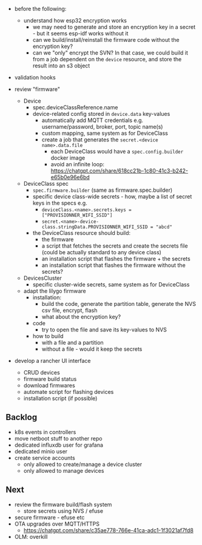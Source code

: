 - before the following:

  - understand how esp32 encryption works
    - we may need to generate and store an encryption key in a secret - but it seems esp-idf works without it
    - can we build/install/reinstall the firmware code without the encryption key?
    - can we "only" encrypt the SVN? In that case, we could build it from a job dependent on the `device` resource, and store the result into an s3 object

- validation hooks
- review "firmware"
  - Device
    - spec.deviceClassReference.name
    - device-related config stored in `device.data` key-values
      - automatically add MQTT credentials e.g. username/password, broker, port, topic name(s)
      - custom mapping, same system as for DeviceClass
      - create a job that generates the `secret.<device name>.data.file`
        - each DeviceClass would have a `spec.config.builder` docker image
        - avoid an infinite loop: https://chatgpt.com/share/618cc21b-1c80-41c3-b242-e65b0e96e6bd
  - DeviceClass spec
    - `spec.firmware.builder` (same as firmware.spec.builder)
    - specific device class-wide secrets - how, maybe a list of secret keys in the specs e.g.
      - `deviceClass.<name>.secrets.keys = ["PROVISIONNER_WIFI_SSID"]`
      - `secret.<name>-device-class.stringData.PROVISIONNER_WIFI_SSID = "abcd"`
    - the DeviceClass resource should build:
      - the firmware
      - a script that fetches the secrets and create the secrets file (could be actually standard to any device class)
      - an installation script that flashes the firmware + the secrets
      - an installation script that flashes the firmware without the secrets?
  - DevicesCluster
    - specific cluster-wide secrets, same system as for DeviceClass
  - adapt the lilygo firmware
    - installation:
      - build the code, generate the partition table, generate the NVS csv file, encrypt, flash
      - what about the encryption key?
    - code
      - try to open the file and save its key-values to NVS
    - how to build
      - with a file and a partition
      - without a file - would it keep the secrets
- develop a rancher UI interface

  - CRUD devices
  - firmware build status
  - download firmwares
  - automate script for flashing devices
  - installation script (if possible)

## Backlog

- k8s events in controllers
- move netboot stuff to another repo
- dedicated influxdb user for grafana
- dedicated minio user
- create service accounts
  - only allowed to create/manage a device cluster
  - only allowed to manage devices

## Next

- review the firmware build/flash system
  - store secrets using NVS / efuse
- secure firmware - efuse etc
- OTA upgrades over MQTT/HTTPS
  - https://chatgpt.com/share/c35ae778-766e-41ca-adc1-1f3021af7fd8
- OLM: overkill

